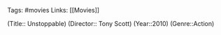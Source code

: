 Tags: #movies 
Links: [[Movies]]

(Title:: Unstoppable)
(Director:: Tony Scott)
(Year::2010)
(Genre::Action)










